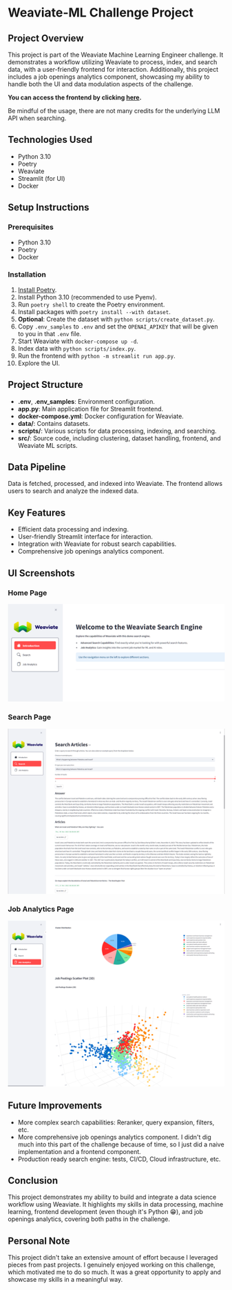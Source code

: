 # Weaviate-ML Challenge Project

## Project Overview

This project is part of the Weaviate Machine Learning Engineer challenge. It demonstrates a workflow utilizing Weaviate to process, index, and search data, with a user-friendly frontend for interaction. Additionally, this project includes a job openings analytics component, showcasing my ability to handle both the UI and data modulation aspects of the challenge.

**You can access the frontend by clicking [here](https://0c97-83-49-112-195.ngrok-free.app/).**

Be mindful of the usage, there are not many credits for the underlying LLM API when searching.

## Technologies Used

- Python 3.10
- Poetry
- Weaviate
- Streamlit (for UI)
- Docker

## Setup Instructions

### Prerequisites

- Python 3.10
- Poetry
- Docker

### Installation

1. [Install Poetry](https://python-poetry.org/docs/#installing-with-pipx).
2. Install Python 3.10 (recommended to use Pyenv).
3. Run `poetry shell` to create the Poetry environment.
4. Install packages with `poetry install --with dataset`.
5. **Optional**: Create the dataset with `python scripts/create_dataset.py`.
6. Copy `.env_samples` to `.env` and set the `OPENAI_APIKEY` that will be given to you in that `.env` file.
7. Start Weaviate with `docker-compose up -d`.
8. Index data with `python scripts/index.py`.
9. Run the frontend with `python -m streamlit run app.py`.
10. Explore the UI.

## Project Structure

- **.env**, **.env_samples**: Environment configuration.
- **app.py**: Main application file for Streamlit frontend.
- **docker-compose.yml**: Docker configuration for Weaviate.
- **data/**: Contains datasets.
- **scripts/**: Various scripts for data processing, indexing, and searching.
- **src/**: Source code, including clustering, dataset handling, frontend, and Weaviate ML scripts.

## Data Pipeline

Data is fetched, processed, and indexed into Weaviate. The frontend allows users to search and analyze the indexed data.

## Key Features

- Efficient data processing and indexing.
- User-friendly Streamlit interface for interaction.
- Integration with Weaviate for robust search capabilities.
- Comprehensive job openings analytics component.

## UI Screenshots

### Home Page

![Home Page](src/frontend/assets/home-ui.png)

### Search Page

![Search Page](src/frontend/assets/search-ui.png)

### Job Analytics Page

![Job Analytics Page](src/frontend/assets/job-analytics-ui.png)

## Future Improvements

- More complex search capabilities: Reranker, query expansion, filters, etc.
- More comprehensive job openings analytics component. I didn't dig much into this part of the challenge because of time, so I just did a naive implementation and a frontend component.
- Production ready search engine: tests, CI/CD, Cloud infrastructure, etc.

## Conclusion

This project demonstrates my ability to build and integrate a data science workflow using Weaviate. It highlights my skills in data processing, machine learning, frontend development (even though it's Python 😁), and job openings analytics, covering both paths in the challenge.

## Personal Note

This project didn't take an extensive amount of effort because I leveraged pieces from past projects. I genuinely enjoyed working on this challenge, which motivated me to do so much. It was a great opportunity to apply and showcase my skills in a meaningful way.
